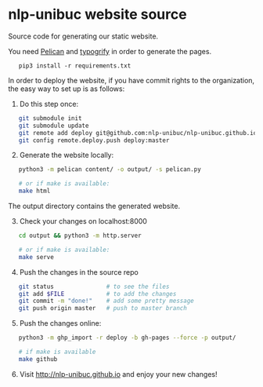 nlp-unibuc website source
=========================

Source code for generating our static website.

You need [Pelican](http://blog.getpelican.com/) and [typogrify](https://pypi.python.org/pypi/typogrify) in order to generate the pages.
```
   pip3 install -r requirements.txt
```
In order to deploy the website, if you have commit rights to the organization,
the easy way to set up is as follows:

1. Do this step once:

```bash
   git submodule init
   git submodule update
   git remote add deploy git@github.com:nlp-unibuc/nlp-unibuc.github.io.git
   git config remote.deploy.push deploy:master
```

2. Generate the website locally:

```bash
   python3 -m pelican content/ -o output/ -s pelican.py

   # or if make is available:
   make html
```
The output directory contains the generated website.

3. Check your changes on localhost:8000

```bash
   cd output && python3 -m http.server

   # or if make is available:
   make serve
```


4. Push the changes in the source repo

```bash
   git status               # to see the files
   git add $FILE            # to add the changes
   git commit -m "done!"    # add some pretty message
   git push origin master   # push to master branch
```

5. Push the changes online:

```bash
   python3 -m ghp_import -r deploy -b gh-pages --force -p output/

   # if make is available
   make github
```

6. Visit http://nlp-unibuc.github.io and enjoy your new changes!

